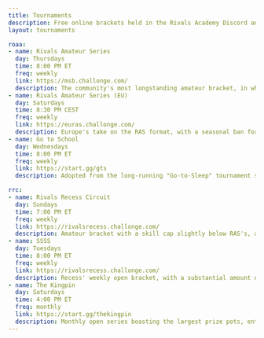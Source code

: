 ```yaml
---
title: Tournaments
description: Free online brackets held in the Rivals Academy Discord and our sister server, Rivals Recess
layout: tournaments

roaa:
- name: Rivals Amateur Series
  day: Thursdays
  time: 8:00 PM ET
  freq: weekly
  link: https://msb.challonge.com/
  description: The community's most longstanding amateur bracket, in which each week's winner "graduates" and is banned from future RAS events, seen as a rite of passage.
- name: Rivals Amateur Series (EU)
  day: Saturdays
  time: 8:30 PM CEST
  freq: weekly
  link: https://euras.challonge.com/
  description: Europe's take on the RAS format, with a seasonal ban format for three-time winners. Joining the [EU Rivals Discord](https://bit.ly/eurivals-discordapp) is required to enter this event.
- name: Go to School
  day: Wednesdays
  time: 8:00 PM ET
  freq: weekly
  link: https://start.gg/gts
  description: Adopted from the long-running "Go-to-Sleep" tournament series, GTS is Academy's weekly open bracket open to all skill levels. Enter to compete with Rivals' best.

rrc:
- name: Rivals Recess Circuit
  day: Sundays
  time: 7:00 PM ET
  freq: weekly
  link: https://rivalsrecess.challonge.com/
  description: Amateur bracket with a skill cap slightly below RAS's, a seasonal structure + invitational, and round robin pools giving everyone a chance to squeeze in many sets.
- name: SSSS
  day: Tuesdays
  time: 8:00 PM ET
  freq: weekly
  link: https://rivalsrecess.challonge.com/
  description: Recess' weekly open bracket, with a substantial amount of top level representation and making up the bulk of Rivals' active online scene alongside GTS.
- name: The Kingpin
  day: Saturdays
  time: 4:00 PM ET
  freq: monthly
  link: https://start.gg/thekingpin
  description: Monthly open series boasting the largest prize pots, entrant counts, and stakes. Features an extended stream to cover the action.
---
```


